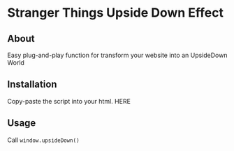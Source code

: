 # Stranger Things Upside Down Effect

## About
Easy plug-and-play function for transform your website into an UpsideDown World

## Installation
Copy-paste the script into your html.
HERE

## Usage
Call `window.upsideDown()` 